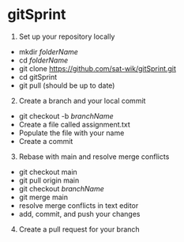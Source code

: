 # gitSprint

1. Set up your repository locally 
  * mkdir _folderName_
  * cd _folderName_
  * git clone https://github.com/sat-wik/gitSprint.git
  * cd gitSprint
  * git pull (should be up to date) 

2. Create a branch and your local commit 
  * git checkout -b _branchName_
  * Create a file called assignment.txt 
  * Populate the file with your name
  * Create a commit 

3. Rebase with main and resolve merge conflicts 
  * git checkout main  
  * git pull origin main 
  * git checkout _branchName_
  * git merge main 
  * resolve merge conflicts in text editor 
  * add, commit, and push your changes 

4. Create a pull request for your branch 
